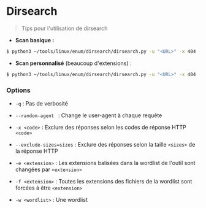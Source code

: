 # Dirsearch

> Tips pour l'utilisation de dirsearch

- **Scan basique :**

```bash
$ python3 ~/tools/linux/enum/dirsearch/dirsearch.py -u "<URL>" -x 404 --random-agent
```

* **Scan personnalisé** (beaucoup d'extensions) : 

```bash
$ python3 ~/tools/linux/enum/dirsearch/dirsearch.py -u "<URL>" -x 404 --random-agent -e asp,aspx,backup,bak,conf,config,db,jsp,old,orig,php,py,sql,swp,tar,tgz,txt,xml,zip
```



### Options

- `-q` : Pas de verbosité 
- `--random-agent ` : Change le user-agent à chaque requête
- `-x <code>` : Exclure des réponses selon les codes de réponse HTTP `<code>`
- `--exclude-sizes=sizes` : Exclure des réponses selon la taille `<sizes>` de la réponse HTTP  
- `-e <extension>` : Les extensions balisées dans la wordlist de l'outil sont changées par `<extension>` 
- `-f <extension>` : Toutes les extensions des fichiers de la wordlist sont forcées à être `<extension>`

- `-w <wordlist>` : Une wordlist
